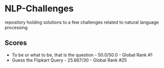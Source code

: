 # NLP-Challenges
repository holding solutions to a few challenges related to natural language processing

## Scores
- To be or what to be, that is the question - 50.0/50.0 - Global Rank #1
- Guess the Flipkart Query - 25.667/30 - Global Rank #25
